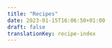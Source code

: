 ```yaml
---
title: "Recipes"
date: 2023-01-15T16:06:50+01:00
draft: false
translationKey: recipe-index
--- 
```


